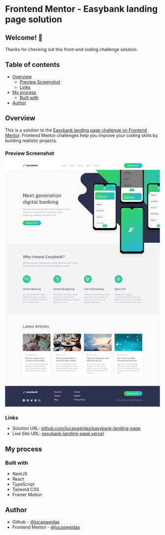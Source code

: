 # Frontend Mentor - Easybank landing page solution

## Welcome! 👋

Thanks for checking out this front-end coding challenge solution.

## Table of contents

- [Overview](#overview)
  - [Preview Screenshot](#preview-screenshot)
  - [Links](#links)
- [My process](#my-process)
  - [Built with](#built-with)
- [Author](#author)

## Overview

This is a solution to the [Easybank landing page challenge on Frontend Mentor](https://www.frontendmentor.io/challenges/easybank-landing-page-WaUhkoDN). Frontend Mentor challenges help you improve your coding skills by building realistic projects.

### Preview Screenshot

![Preview for the Easybank landing page](./preview/desktop-preview.png)

### Links

- Solution URL: [github.com/lucasweidas/easybank-landing-page](https://github.com/lucasweidas/easybank-landing-page)
- Live Site URL: [easybank-landing-page.vercel](https://easybank-landing-page-virid-iota.vercel.app/)

## My process

### Built with

- NextJS
- React
- TypeScript
- Tailwind CSS
- Framer Motion

## Author

- Github - [@lucasweidas](https://github.com/lucasweidas)
- Frontend Mentor - [@lucasweidas](https://www.frontendmentor.io/profile/lucasweidas)
